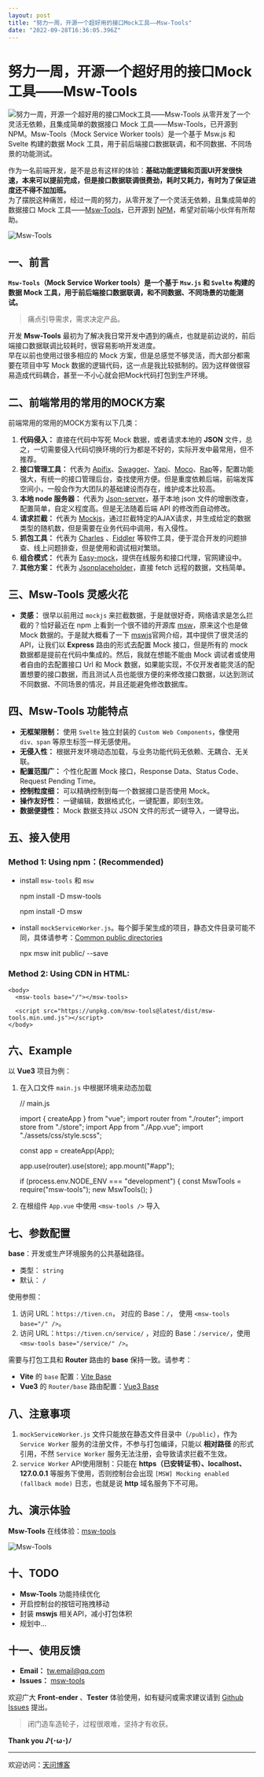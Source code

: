 ```yaml
---
layout: post
title: "努力一周，开源一个超好用的接口Mock工具——Msw-Tools"
date: "2022-09-28T16:36:05.396Z"
---
```

努力一周，开源一个超好用的接口Mock工具——Msw-Tools
================================

![努力一周，开源一个超好用的接口Mock工具——Msw-Tools](https://img2022.cnblogs.com/blog/1149592/202209/1149592-20220928174925430-380477134.png) 从零开发了一个灵活无依赖，且集成简单的数据接口 Mock 工具——Msw-Tools，已开源到 NPM。Msw-Tools（Mock Service Worker tools）是一个基于 Msw.js 和 Svelte 构建的数据 Mock 工具，用于前后端接口数据联调，和不同数据、不同场景的功能测试。

作为一名前端开发，是不是总有这样的体验：**基础功能逻辑和页面UI开发很快速，本来可以提前完成，但是接口数据联调很费劲，耗时又耗力，有时为了保证进度还不得不加加班。**  
为了摆脱这种痛苦，经过一周的努力，从零开发了一个灵活无依赖，且集成简单的数据接口 Mock 工具——[Msw-Tools](https://www.npmjs.com/package/msw-tools "msw-tools")，已开源到 [NPM](https://www.npmjs.com/ "msw-tools | npm")，希望对前端小伙伴有所帮助。

![Msw-Tools](https://tiven.cn/static/img/img-msw-01-f6X_o0SjjYrr_01n1Ci_u.jpg)

一、前言
----

**`Msw-Tools`（Mock Service Worker tools）是一个基于 `Msw.js` 和 `Svelte` 构建的数据 Mock 工具，用于前后端接口数据联调，和不同数据、不同场景的功能测试。**

> 痛点引导需求，需求决定产品。

开发 **Msw-Tools** 最初为了解决我日常开发中遇到的痛点，也就是前边说的，前后端接口数据联调比较耗时，很容易影响开发进度。  
早在以前也使用过很多相应的 Mock 方案，但是总感觉不够灵活，而大部分都需要在项目中写 Mock 数据的逻辑代码，这一点是我比较抵制的。因为这样做很容易造成代码耦合，甚至一不小心就会把Mock代码打包到生产环境。

二、前端常用的常用的MOCK方案
----------------

前端常用的常用的MOCK方案有以下几类：

1.  **代码侵入：** 直接在代码中写死 Mock 数据，或者请求本地的 **JSON** 文件，总之，一切需要侵入代码切换环境的行为都是不好的，实际开发中最常用，但不推荐。
2.  **接口管理工具：** 代表为 [Apifix](https://www.apifox.cn/ "Apifix")、[Swagger](https://swagger.io/ "swagger")、[Yapi](https://github.com/YMFE/yapi "yapi")、[Moco](https://github.com/dreamhead/moco "moco")、[Rap](https://github.com/thx/RAP "rap")等，配置功能强大，有统一的接口管理后台，查找使用方便。但是重度依赖后端，前端发挥空间小，一般会作为大团队的基础建设而存在，维护成本比较高。
3.  **本地 node 服务器：** 代表为 [Json-server](https://www.npmjs.com/package/json-server "json-server | npm")，基于本地 json 文件的增删改查，配置简单，自定义程度高。但是无法随着后端 API 的修改而自动修改。
4.  **请求拦截：** 代表为 [Mockjs](http://mockjs.com/ "mockjs")，通过拦截特定的AJAX请求，并生成给定的数据类型的随机数，但是需要在业务代码中调用，有入侵性。
5.  **抓包工具：** 代表为 [Charles](https://www.charlesproxy.com/ "Charles") 、[Fiddler](https://www.telerik.com/fiddler "Fiddler") 等软件工具，便于混合开发的问题排查、线上问题排查，但是使用和调试相对繁琐。
6.  **组合模式：** 代表为 [Easy-mock](https://github.com/easy-mock/easy-mock "easy-mock")，提供在线服务和接口代理，官网建设中。
7.  **其他方案：** 代表为 [Jsonplaceholder](https://jsonplaceholder.typicode.com/ "jsonplaceholder")，直接 fetch 远程的数据，文档简单。

三、Msw-Tools 灵感火花
----------------

*   **灵感：** 很早以前用过 `mockjs` 来拦截数据，于是就很好奇，网络请求是怎么拦截的？恰好最近在 npm 上看到一个很不错的开源库 [msw](https://www.npmjs.com/package/msw "msw | npm")，原来这个也是做 Mock 数据的。于是就大概看了一下 [mswjs](https://mswjs.io/ "msw | npm")官网介绍，其中提供了很灵活的API，让我们以 **Express** 路由的形式去配置 Mock 接口，但是所有的 mock 数据都是提前在代码中集成的。然后，我就在想能不能由 Mock 调试者或使用者自由的去配置接口 Url 和 Mock 数据，如果能实现，不仅开发者能灵活的配置想要的接口数据，而且测试人员也能很方便的来修改接口数据，以达到测试不同数据、不同场景的情况，并且还能避免修改数据库。

四、Msw-Tools 功能特点
----------------

*   **无框架限制：** 使用 `Svelte` 独立封装的 `Custom Web Components`，像使用 `div、span` 等原生标签一样无感使用。
*   **无侵入性：** 根据开发环境动态加载，与业务功能代码无依赖、无耦合、无关联。
*   **配置范围广：** 个性化配置 Mock 接口，Response Data、Status Code、Request Pending Time。
*   **控制粒度细：** 可以精确控制到每一个数据接口是否使用 Mock。
*   **操作友好性：** 一键编辑，数据格式化，一键配置，即刻生效。
*   **数据便捷性：** Mock 数据支持以 JSON 文件的形式一键导入，一键导出。

五、接入使用
------

### Method 1: Using npm：(Recommended)

*   install `msw-tools` 和 `msw`

    npm install -D msw-tools
    
    npm install -D msw
    

*   install `mockServiceWorker.js`。每个脚手架生成的项目，静态文件目录可能不同，具体请参考：[Common public directories](https://mswjs.io/docs/getting-started/integrate/browser#where-is-my-public-directory "Common public directories")

    npx msw init public/ --save
    

### Method 2: Using CDN in HTML:

    <body>
      <msw-tools base="/"></msw-tools>
    
      <script src="https://unpkg.com/msw-tools@latest/dist/msw-tools.min.umd.js"></script>
    </body>
    

六、Example
---------

以 **Vue3** 项目为例：

1.  在入口文件 `main.js` 中根据环境来动态加载

    // main.js
    
    import { createApp } from "vue";
    import router from "./router";
    import store from "./store";
    import App from "./App.vue";
    import "./assets/css/style.scss";
    
    const app = createApp(App);
    
    app.use(router).use(store);
    app.mount("#app");
    
    if (process.env.NODE_ENV === "development") {
      const MswTools = require("msw-tools");
      new MswTools();
    }
    

2.  在根组件 `App.vue` 中使用 `<msw-tools />` 导入

    <template>
      <msw-tools base="/" v-if="isDev" />
    
      <router-view />
    </template>
    
    <script setup>
      import { ref } from "vue";
    
      const isDev = ref(process.env.NODE_ENV === "development");
    </script>
    

七、参数配置
------

**base**：开发或生产环境服务的公共基础路径。

*   类型： `string`
*   默认： `/`

使用参照：

1.  访问 URL：`https://tiven.cn`， 对应的 Base：`/`， 使用 `<msw-tools base="/" />`。
2.  访问 URL：`https://tiven.cn/service/` ，对应的 Base：`/service/`，使用 `<msw-tools base="/service/" />`。

需要与打包工具和 **Router** 路由的 **base** 保持一致。请参考：

*   **Vite** 的 `base` 配置：[Vite Base](https://cn.vitejs.dev/config/shared-options.html#base "Base | Vite")
*   **Vue3** 的 `Router/base` 路由配置：[Vue3 Base](https://router.vuejs.org/zh/api/#createwebhistory "Vue3 | createWebHistory base")

八、注意事项
------

1.  `mockServiceWorker.js` 文件只能放在静态文件目录中（`/public`），作为 `Service Worker` 服务的注册文件，不参与打包编译，只能以 **相对路径** 的形式引用，不然 `Service Worker` 服务无法注册，会导致请求拦截不生效。
2.  `service Worker` API使用限制：只能在 **https（已安转证书）、localhost、127.0.0.1** 等服务下使用，否则控制台会出现 `[MSW] Mocking enabled (fallback mode)` 日志，也就是说 **http** 域名服务下不可用。

九、演示体验
------

**Msw-Tools** 在线体验：[msw-tools](https://tiven.cn/service/demos/msw-tools "msw-tools online demo")

![Msw-Tools](https://tiven.cn/assets/img/msw-tools-demos.gif "msw-tools")

十、TODO
------

*   **Msw-Tools** 功能持续优化
*   开启控制台的按钮可拖拽移动
*   封装 **mswjs** 相关API，减小打包体积
*   规划中...

十一、使用反馈
-------

*   **Email：** [tw.email@qq.com](mailto:tw.email@qq.com "天问eMail | msw-tools")
*   **Issues：** [msw-tools](https://github.com/tive6/msw-tools/issues "Issues | msw-tools")

欢迎广大 **Front-ender** 、**Tester** 体验使用，如有疑问或需求建议请到 [Github Issues](https://github.com/tive6/msw-tools/issues "Issues | msw-tools") 提出。

> 闭门造车造轮子，过程很艰难，坚持才有收获。

**Thank you ♪(･ω･)ﾉ**

* * *

欢迎访问：[天问博客](https://tiven.cn/p/a0368a1d/ "天问博客-专注于大前端技术")